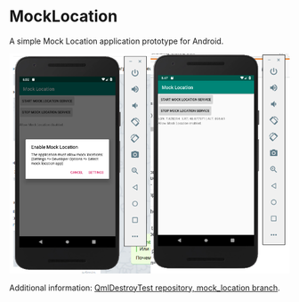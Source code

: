 MockLocation
============

A simple Mock Location application prototype for Android.

![Android Emulator Screenshot](screenshot.png)

Additional information: [QmlDestroyTest repository, mock_location branch](https://github.com/EXLMOTODEV/QmlDestroyTest/tree/mock_location).
